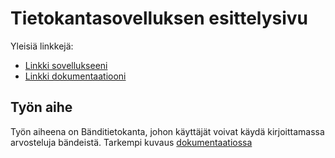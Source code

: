 # Tietokantasovelluksen esittelysivu

Yleisiä linkkejä:

* [Linkki sovellukseeni](https://sarankij.users.cs.helsinki.fi/tsoha/)
* [Linkki dokumentaatiooni](https://github.com/juusohelsinki/Tsoha-Bootstrap/tree/master/doc/dokmentaatio.pdf)

## Työn aihe

Työn aiheena on Bänditietokanta, johon käyttäjät voivat käydä kirjoittamassa arvosteluja bändeistä. Tarkempi kuvaus  [dokumentaatiossa](https://github.com/juusohelsinki/Tsoha-Bootstrap/tree/master/doc/dokmentaatio.pdf)
